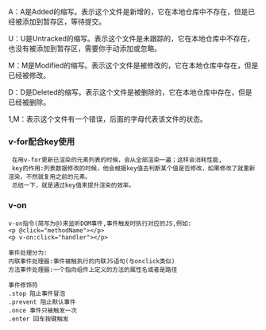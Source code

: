 A：A是Added的缩写。表示这个文件是新增的，它在本地仓库中不存在，但是已经被添加到暂存区，等待提交。


U：U是Untracked的缩写。表示这个文件是未跟踪的，它在本地仓库中不存在，也没有被添加到暂存区，需要你手动添加或忽略。


M：M是Modified的缩写。表示这个文件是被修改的，它在本地仓库中存在，但是已经被修改。


D：D是Deleted的缩写。表示这个文件是被删除的，它在本地仓库中存在，但是已经被删除。


1,M：表示这个文件有一个错误，后面的字母代表该文件的状态。


### v-for配合key使用


     在用v-for更新已渲染的元素列表的时候，会从全部渲染一遍；这样会消耗性能,
     key的作用:列表数据修改的时候，他会根据key值去判断某个值是否修改，如果修改了就重新渲染，不然就复用之前的元素。
     总结一下，就是通过key值来提升渲染的效率。
### v-on
    v-on指令(简写为@)来监听DOM事件,事件触发时执行对应的JS,例如:
    <p @click="methodName"></p>
    <p v-on:click="handler"></p>

    事件处理分为:
    内联事件处理器:事件被触执行的内联JS语句(与onclick类似)
    方法事件处理器:一个指向组件上定义的方法的属性名或者是路径

    事件修饰符
    .stop 阻止事件冒泡
    .prevent 阻止默认事件
    .once 事件只被触发一次
    .enter 回车按键触发